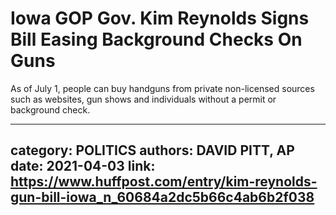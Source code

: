 # Iowa GOP Gov. Kim Reynolds Signs Bill Easing Background Checks On Guns

As of July 1, people can buy handguns from private non-licensed sources such as websites, gun shows and individuals without a permit or background check.

---
category: POLITICS
authors: DAVID PITT, AP
date: 2021-04-03
link: https://www.huffpost.com/entry/kim-reynolds-gun-bill-iowa_n_60684a2dc5b66c4ab6b2f038
---
